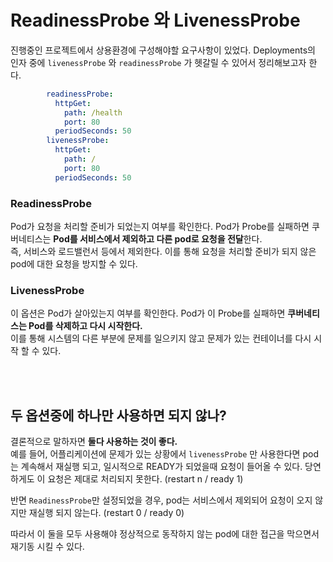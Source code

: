 # ReadinessProbe 와 LivenessProbe

진행중인 프로젝트에서 상용환경에 구성해야할 요구사항이 있었다. Deployments의 인자 중에  `livenessProbe` 와 `readinessProbe` 가 헷갈릴 수 있어서 정리해보고자 한다.

```yml
        readinessProbe:
          httpGet:
            path: /health
            port: 80
          periodSeconds: 50
        livenessProbe:
          httpGet:
            path: /
            port: 80
          periodSeconds: 50
```

### ReadinessProbe

Pod가 요청을 처리할 준비가 되었는지 여부를 확인한다. Pod가 Probe를 실패하면 쿠버네티스는 **Pod를 서비스에서 제외하고 다른 pod로 요청을 전달**한다.   
즉, 서비스와 로드밸런서 등에서 제외한다. 
이를 통해 요청을 처리할 준비가 되지 않은 pod에 대한 요청을 방지할 수 있다. 

### LivenessProbe

이 옵션은 Pod가 살아있는지 여부를 확인한다. Pod가 이 Probe를 실패하면 **쿠버네티스는 Pod를 삭제하고 다시 시작한다.**    
이를 통해 시스템의 다른 부분에 문제를 일으키지 않고 문제가 있는 컨테이너를 다시 시작 할 수 있다. 

</br></br>

## 두 옵션중에 하나만 사용하면 되지 않나?

결론적으로 말하자면 **둘다 사용하는 것이 좋다.**     
예를 들어, 어플리케이션에 문제가 있는 상황에서 `livenessProbe` 만 사용한다면 pod는 계속해서 재실행 되고, 일시적으로 READY가 되었을때
요청이 들어올 수 있다. 당연하게도 이 요청은 제대로 처리되지 못한다. (restart n / ready 1)      

반면  `ReadinessProbe`만 설정되었을 경우, pod는 서비스에서 제외되어 요청이 오지 않지만 재실행 되지 않는다. (restart 0 / ready 0)   

따라서 이 둘을 모두 사용해야 정상적으로 동작하지 않는 pod에 대한 접근을 막으면서 재기동 시킬 수 있다. 


